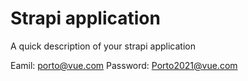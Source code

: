 # Strapi application

A quick description of your strapi application

Eamil:    porto@vue.com
Password: Porto2021@vue.com